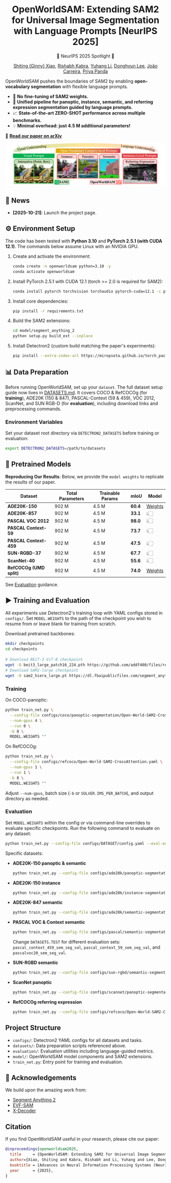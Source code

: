 <div align="center">

# OpenWorldSAM: Extending SAM2 for Universal Image Segmentation with Language Prompts [NeurIPS 2025]

🎉 NeurIPS 2025 Spotlight 🎉 

[Shiting (Ginny) Xiao](https://scholar.google.com/citations?user=_KHyWmAAAAAJ&hl=en), [Rishabh Kabra](https://scholar.google.com/citations?user=NVD-BU4AAAAJ&hl=en), [Yuhang Li](https://scholar.google.com/citations?user=3UzXL-AAAAAJ&hl=zh-CN), [Donghyun Lee](https://scholar.google.com/citations?user=3-6c0TkAAAAJ&hl=zh-CN), [João Carreira](https://scholar.google.com/citations?user=IUZ-7_cAAAAJ&hl=en), [Priya Panda](https://scholar.google.com/citations?user=qA5WsYUAAAAJ&hl=en)

</div>

OpenWorldSAM pushes the boundaries of SAM2 by enabling **open-vocabulary segmentation** with flexible language prompts.
- 🚀 **No fine-tuning of SAM2 weights.**
- 🔧 **Unified pipeline for panoptic, instance, semantic, and referring expression segmentation guided by language prompts.**
- 📈 **State-of-the-art ZERO-SHOT performance across multiple benchmarks.**
- 💡 **Minimal overhead: just 4.5 M additional parameters!**

📄 **[Read our paper on arXiv](https://arxiv.org/abs/2507.05427)**

![](./assets/intro-owsam.png)

## 📢 News

- **[2025-10-21]**: Launch the project page.

## ⚙️ Environment Setup

The code has been tested with **Python 3.10** and **PyTorch 2.5.1 (with CUDA 12.1)**. The commands below assume Linux with an NVIDIA GPU.

1. Create and activate the environment:
   ```bash
   conda create -n openworldsam python=3.10 -y
   conda activate openworldsam
   ```

2. Install PyTorch 2.5.1 with CUDA 12.1 (torch >= 2.0 is required for SAM2):
   ```bash
   conda install pytorch torchvision torchaudio pytorch-cuda=12.1 -c pytorch -c nvidia
   ```

3. Install core dependencies:
   ```bash
   pip install -r requirements.txt
   ```

4. Build the SAM2 extensions:
   ```bash
   cd model/segment_anything_2
   python setup.py build_ext --inplace
   ```
   
5. Install Detectron2 (custom build matching the paper's experiments):
   ```bash
   pip install --extra-index-url https://miropsota.github.io/torch_packages_builder detectron2==0.6+2a420edpt2.5.0cu121
   ```

## 📊 Data Preparation

Before running OpenWorldSAM, set up your `dataset`. The full dataset setup guide now lives in [DATASETS.md](./DATASETS.md). It covers COCO & RefCOCOg (for **training**), ADE20K (150 & 847), PASCAL-Context (59 & 459), VOC 2012, ScanNet, and SUN RGB-D (for **evaluation**), including download links and preprocessing commands. 

### Environment Variables

Set your dataset root directory via `DETECTRON2_DATASETS` before training or evaluation:

```bash
export DETECTRON2_DATASETS=/path/to/datasets
```

## 🚀 Pretrained Models

**Reproducing Our Results**: Below, we provide the `model weights` to replicate the results of our paper.

| Dataset               | Total Parameters | Trainable Params | mIoU     | Model                                                        |
| --------------------- | ---------------- | ---------------- | -------- | ------------------------------------------------------------ |
| **ADE20K-150**        | 902 M          | 4.5 M            | **60.4** | [Weights](https://drive.google.com/file/d/1z2HEGAFqDZa7vuoqAl0FS6YiJsEOD-Ds/view?usp=sharing) |
| **ADE20K-857**        | 902 M       | 4.5 M            | **33.1** | 👆🏻 |
| **PASCAL VOC 2012**   | 902 M       | 4.5 M            | **98.0** | 👆🏻 |
| **PASCAL Context-59** | 902 M       | 4.5 M            | **73.7** | 👆🏻 |
| **PASCAL Context-459** | 902 M       | 4.5 M            | **47.5** | 👆🏻 |
| **SUN-RGBD-37** | 902 M | 4.5 M | **67.7** | 👆🏻 |
| **ScanNet-40** | 902 M | 4.5 M | **55.6** | 👆🏻 |
| **RefCOCOg (UMD split)** | 902 M | 4.5 M | **74.0** | [Weights](https://drive.google.com/file/d/1yK6Yf5O5bAkCkuttwN4eZAu5RF_rAQ0z/view?usp=sharing) |

See [Evaluation](#evaluation) guidance.

## ▶️ Training and Evaluation

All experiments use Detectron2's training loop with YAML configs stored in `configs/`. Set `MODEL.WEIGHTS` to the path of the checkpoint you wish to resume from or leave blank for training from scratch.

Download pretrained backbones:

```bash
mkdir checkpoints
cd checkpoints

# Download BEiT-3 ViT-B checkpoint
wget -O beit3_large_patch16_224.pth https://github.com/addf400/files/releases/download/beit3/beit3_large_patch16_224.pth
# Download SAM2-large checkpoint
wget -O sam2_hiera_large.pt https://dl.fbaipublicfiles.com/segment_anything_2/072824/sam2_hiera_large.pt
```

### Training

On COCO-panoptic:

```bash
python train_net.py \
  --config-file configs/coco/panoptic-segmentation/Open-World-SAM2-CrossAttention.yaml \
  --num-gpus 4 \
  --run 0 \
  -b 8 \
  MODEL.WEIGHTS ""
```

On RefCOCOg:

```bash
python train_net.py \
  --config-file configs/refcoco/Open-World-SAM2-CrossAttention.yaml \
  --num-gpus 1 \
  --run 1 \
  -b 8 \
  MODEL.WEIGHTS ""
```

Adjust `--num-gpus`, batch size (`-b` or `SOLVER.IMS_PER_BATCH`), and output directory as needed.

### Evaluation

Set `MODEL.WEIGHTS` within the config or via command-line overrides to evaluate specific checkpoints. Run the following command to evaluate on any dataset:

```bash
python train_net.py --config-file configs/DATASET/config.yaml --eval-only MODEL.WEIGHTS path/to/weights
```

Specific datasets:

- **ADE20K-150 panoptic & semantic**
  
  ```bash
  python train_net.py --config-file configs/ade20k/panoptic-segmentation/Open-World-SAM2-CrossAttention.yaml --eval-only
  ```
- **ADE20K-150 instance**
  ```bash
  python train_net.py --config-file configs/ade20k/instance-segmentation/Open-World-SAM2-CrossAttention.yaml --eval-only
  ```
- **ADE20K-847 semantic**
  
  ```bash
  python train_net.py --config-file configs/ade20k/semantic-segmentation/Open-World-SAM2-CrossAttention.yaml --eval-only
  ```

- **PASCAL VOC & Context semantic**

  ```bash
  python train_net.py --config-file configs/pascal/semantic-segmentation/Open-World-SAM2-CrossAttention.yaml --eval-only
  ```
   Change `DATASETS.TEST` for different evaluation sets: `pascal_context_459_sem_seg_val`, `pascal_context_59_sem_seg_val`, and `pascalvoc20_sem_seg_val`.

- **SUN-RGBD semantic**

  ```bash
  python train_net.py --config-file configs/sun-rgbd/semantic-segmentation/Open-World-SAM2-CrossAttention.yaml --eval-only
  ```

- **ScanNet panoptic**
  
  ```bash
  python train_net.py --config-file configs/scannet/panoptic-segmentation/Open-World-SAM2-CrossAttention.yaml --eval-only
  ```

- **RefCOCOg referring expression**

  ```bash
  python train_net.py --config-file configs/refcoco/Open-World-SAM2-CrossAttention.yaml --eval-only
  ```


## Project Structure

- `configs/`: Detectron2 YAML configs for all datasets and tasks.
- `datasets/`: Data preparation scripts referenced above.
- `evaluation/`: Evaluation utilities including language-guided metrics.
- `model/`: OpenWorldSAM model components and SAM2 extensions.
- `train_net.py`: Entry point for training and evaluation.

## 🔗 Acknowledgements

We build upon the amazing work from:

- [Segment Anything 2](https://github.com/facebookresearch/sam2)
- [EVF-SAM](https://github.com/hustvl/EVF-SAM)
- [X-Decoder](https://github.com/microsoft/X-Decoder/tree/main)

## Citation

If you find OpenWorldSAM useful in your research, please cite our paper:

```bibtex
@inproceedings{openworldsam2025,
  title     = {OpenWorldSAM: Extending SAM2 for Universal Image Segmentation with Language Prompts},
  author={Xiao, Shiting and Kabra, Rishabh and Li, Yuhang and Lee, Donghyun and Carreira, Joao and Panda, Priyadarshini},
  booktitle = {Advances in Neural Information Processing Systems (NeurIPS)},
  year      = {2025},
}
```
